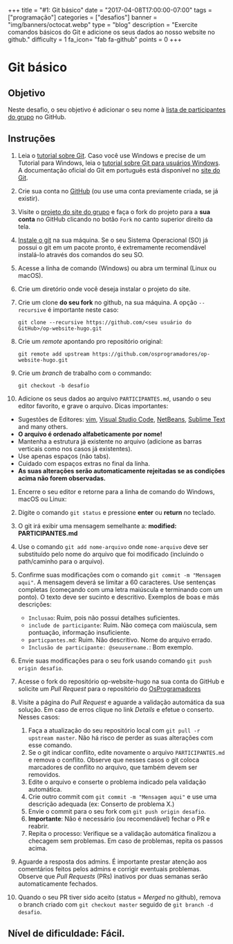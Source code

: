 +++
title = "#1: Git básico"
date = "2017-04-08T17:00:00-07:00"
tags = ["programação"]
categories = ["desafios"]
banner = "img/banners/octocat.webp"
type = "blog"
description = "Exercite comandos básicos do Git e adicione os seus dados ao nosso website no github."
difficulty = 1
fa_icon= "fab fa-github"
points = 0
+++

# Git básico

## Objetivo

Neste desafio, o seu objetivo é adicionar o seu nome à [lista de participantes do grupo](https://github.com/OsProgramadores/op-website-hugo/blob/master/PARTICIPANTES.md) no GitHub.

## Instruções

1. Leia o [tutorial sobre Git](https://dev.to/womakerscode/instalando-configurando-e-inicializando-o-git-no-linux-2m96). Caso você use Windows e precise de um Tutorial para Windows, leia o [tutorial sobre Git para usuários Windows](http://coral.ufsm.br/pet-si/wp-content/uploads/2017/02/Consult%C3%B3rio-de-Software-Git.pdf). A documentação oficial do Git em português está disponível no [site do Git](https://git-scm.com/docs/git/pt_BR).

1. Crie sua conta no [GitHub](https://github.com) (ou use uma conta previamente criada, se já existir).

1. Visite o [projeto do site do grupo](https://github.com/OsProgramadores/op-website-hugo) e faça o fork do projeto para a **sua conta** no GitHub clicando no botão `Fork` no canto superior direito da tela.

1. [Instale o git](https://git-scm.com/downloads) na sua máquina. Se o seu Sistema Operacional (SO) já possui o git em um pacote pronto, é extremamente recomendável instalá-lo através dos comandos do seu SO.

1. Acesse a linha de comando (Windows) ou abra um terminal (Linux ou macOS).

1. Crie um diretório onde você deseja instalar o projeto do site.

1. Crie um clone **do seu fork** no github, na sua máquina. A opção `--recursive` é importante neste caso:

    ```
    git clone --recursive https://github.com/<seu usuário do GitHub>/op-website-hugo.git
    ```

1. Crie um _remote_ apontando pro repositório original:
    ```
    git remote add upstream https://github.com/osprogramadores/op-website-hugo.git
    ```

1. Crie um _branch_ de trabalho com o commando:
    ```
    git checkout -b desafio
    ```

1. Adicione os seus dados ao arquivo `PARTICIPANTES.md`, usando o seu editor favorito, e grave o arquivo. Dicas importantes:
  * Sugestões de Editores: [vim](https://www.vim.org/), [Visual Studio Code](https://code.visualstudio.com/), [NetBeans](https://netbeans.apache.org/), [Sublime Text](https://www.sublimetext.com/) and many others.
  * **O arquivo é ordenado alfabeticamente por nome!**
  * Mantenha a estrutura já existente no arquivo (adicione as barras verticais como nos casos já existentes).
  * Use apenas espaços (não tabs).
  * Cuidado com espaços extras no final da linha.
  * **As suas alterações serão automaticamente rejeitadas se as condições acima não forem observadas.**

1. Encerre o seu editor e retorne para a linha de comando do Windows, macOS ou Linux:

1. Digite o comando `git status` e pressione **enter** ou **return** no teclado.

1. O git irá exibir uma mensagem semelhante a: **modified: PARTICIPANTES.md**

1. Use o comando `git add nome-arquivo` onde `nome-arquivo` deve ser substituído pelo nome do arquivo que foi modificado (incluindo o path/caminho para o arquivo).

1. Confirme suas modificações com o comando `git commit -m "Mensagem aqui"`. A mensagem deverá se limitar a 60 caracteres. Use sentenças completas (começando com uma letra maiúscula e terminando com um ponto). O texto deve ser sucinto e descritivo. Exemplos de boas e más descrições:
    * `Inclusao`: Ruim, pois não possui detalhes suficientes.
    * `include de participante`: Ruim. Não começa com maiúscula, sem pontuação, informação insuficiente.
    * `particpantes.md`: Ruim. Não descritivo. Nome do arquivo errado.
    * `Inclusão de participante: @seuusername.`: Bom exemplo.

1. Envie suas modificações para o seu fork usando comando `git push origin desafio`.

1. Acesse o fork do repositório op-website-hugo na sua conta do GitHub e solicite um _Pull Request_ para o repositório do [OsProgramadores](https://github.com/OsProgramadores/op-website-hugo)

1. Visite a página do _Pull Request_ e aguarde a validação automática da sua solução. Em caso de erros clique no link _Details_ e efetue o conserto. Nesses casos:
   1. Faça a atualização do seu repositório local com `git pull -r upstream master`. Não há risco de perder as suas alterações com esse comando.
   1. Se o git indicar conflito, edite novamente o arquivo `PARTICIPANTES.md` e remova o conflito. Observe que nesses casos o git coloca marcadores de conflito no arquivo, que também devem ser removidos.
   1. Edite o arquivo e conserte o problema indicado pela validação automática.
   1. Crie outro commit com `git commit -m "Mensagem aqui"` e use uma descrição adequada (ex: Conserto de problema X.)
   1. Envie o commit para o seu fork com `git push origin desafio`.
   1. **Importante**: Não é necessário (ou recomendável) fechar o PR e reabrir.
   1. Repita o processo: Verifique se a validação automática finalizou a checagem sem problemas. Em caso de problemas, repita os passos acima.

1. Aguarde a resposta dos admins. É importante prestar atenção aos comentários feitos pelos admins e corrigir eventuais problemas. Observe que _Pull Requests_ (PRs) inativos por duas semanas serão automaticamente fechados.

1. Quando o seu PR tiver sido aceito (status = _Merged_ no github), remova o branch criado com `git checkout master` seguido de `git branch -d desafio`.

## Nível de dificuldade: Fácil.
